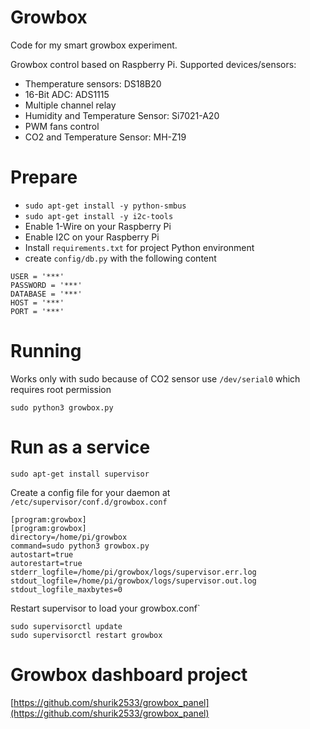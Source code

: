 # Growbox
Code for my smart growbox experiment.

Growbox control based on Raspberry Pi. Supported devices/sensors:
- Themperature sensors: DS18B20
- 16-Bit ADC: ADS1115
- Multiple channel relay
- Humidity and Temperature Sensor: Si7021-A20
- PWM fans control
- CO2 and Temperature Sensor: MH-Z19

# Prepare
- `sudo apt-get install -y python-smbus`
- `sudo apt-get install -y i2c-tools`
- Enable 1-Wire on your Raspberry Pi
- Enable I2C  on your Raspberry Pi
- Install `requirements.txt` for project Python environment
- create `config/db.py` with the following content
```
USER = '***'
PASSWORD = '***'
DATABASE = '***'
HOST = '***'
PORT = '***'
```

# Running
Works only with sudo because of CO2 sensor use `/dev/serial0` which requires root permission

`sudo python3 growbox.py` 

# Run as a service
`sudo apt-get install supervisor`

Create a config file for your daemon at `/etc/supervisor/conf.d/growbox.conf`

```
[program:growbox]
[program:growbox]
directory=/home/pi/growbox
command=sudo python3 growbox.py
autostart=true
autorestart=true
stderr_logfile=/home/pi/growbox/logs/supervisor.err.log
stdout_logfile=/home/pi/growbox/logs/supervisor.out.log
stdout_logfile_maxbytes=0
```

Restart supervisor to load your growbox.conf`
```
sudo supervisorctl update
sudo supervisorctl restart growbox
```

# Growbox dashboard project
[https://github.com/shurik2533/growbox_panel](https://github.com/shurik2533/growbox_panel)
